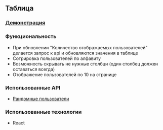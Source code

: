 ## Таблица

### [Демонстрация](https://murat29.github.io/test-task-table/)

### Функциональность 
* При обновлении "Количество отображаемых пользователей" делается запрос к api и обновляются значения в таблице
* Сотрировка пользователей по алфавиту
* Возможность скрывать не нужные столбци (один столбец должен оставаться всегда)
* Отображение пользователей по 10 на странице

### Использованные API
* [Рандомные пользователи](https://api.randomuser.me)

### Использованные технологии
* React
